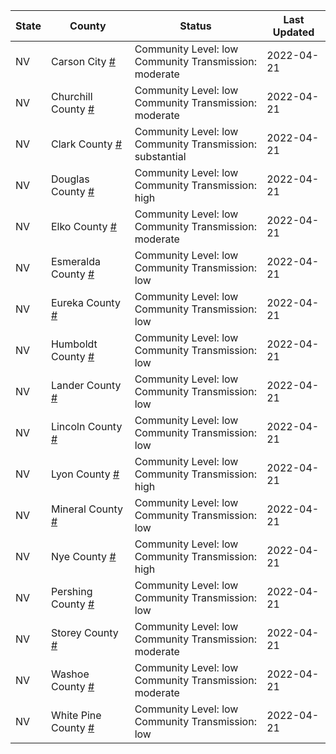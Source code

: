 State | County | Status | Last Updated
--- | --- | --- | --- 
NV | Carson City <a href="#carson_city">#</a> | <a name="carson_city"></a>Community Level: low<br/>Community Transmission: moderate | 2022-04-21
NV | Churchill County <a href="#churchill_county">#</a> | <a name="churchill_county"></a>Community Level: low<br/>Community Transmission: moderate | 2022-04-21
NV | Clark County <a href="#clark_county">#</a> | <a name="clark_county"></a>Community Level: low<br/>Community Transmission: substantial | 2022-04-21
NV | Douglas County <a href="#douglas_county">#</a> | <a name="douglas_county"></a>Community Level: low<br/>Community Transmission: high | 2022-04-21
NV | Elko County <a href="#elko_county">#</a> | <a name="elko_county"></a>Community Level: low<br/>Community Transmission: moderate | 2022-04-21
NV | Esmeralda County <a href="#esmeralda_county">#</a> | <a name="esmeralda_county"></a>Community Level: low<br/>Community Transmission: low | 2022-04-21
NV | Eureka County <a href="#eureka_county">#</a> | <a name="eureka_county"></a>Community Level: low<br/>Community Transmission: low | 2022-04-21
NV | Humboldt County <a href="#humboldt_county">#</a> | <a name="humboldt_county"></a>Community Level: low<br/>Community Transmission: low | 2022-04-21
NV | Lander County <a href="#lander_county">#</a> | <a name="lander_county"></a>Community Level: low<br/>Community Transmission: low | 2022-04-21
NV | Lincoln County <a href="#lincoln_county">#</a> | <a name="lincoln_county"></a>Community Level: low<br/>Community Transmission: low | 2022-04-21
NV | Lyon County <a href="#lyon_county">#</a> | <a name="lyon_county"></a>Community Level: low<br/>Community Transmission: high | 2022-04-21
NV | Mineral County <a href="#mineral_county">#</a> | <a name="mineral_county"></a>Community Level: low<br/>Community Transmission: low | 2022-04-21
NV | Nye County <a href="#nye_county">#</a> | <a name="nye_county"></a>Community Level: low<br/>Community Transmission: high | 2022-04-21
NV | Pershing County <a href="#pershing_county">#</a> | <a name="pershing_county"></a>Community Level: low<br/>Community Transmission: low | 2022-04-21
NV | Storey County <a href="#storey_county">#</a> | <a name="storey_county"></a>Community Level: low<br/>Community Transmission: moderate | 2022-04-21
NV | Washoe County <a href="#washoe_county">#</a> | <a name="washoe_county"></a>Community Level: low<br/>Community Transmission: moderate | 2022-04-21
NV | White Pine County <a href="#white_pine_county">#</a> | <a name="white_pine_county"></a>Community Level: low<br/>Community Transmission: low | 2022-04-21
